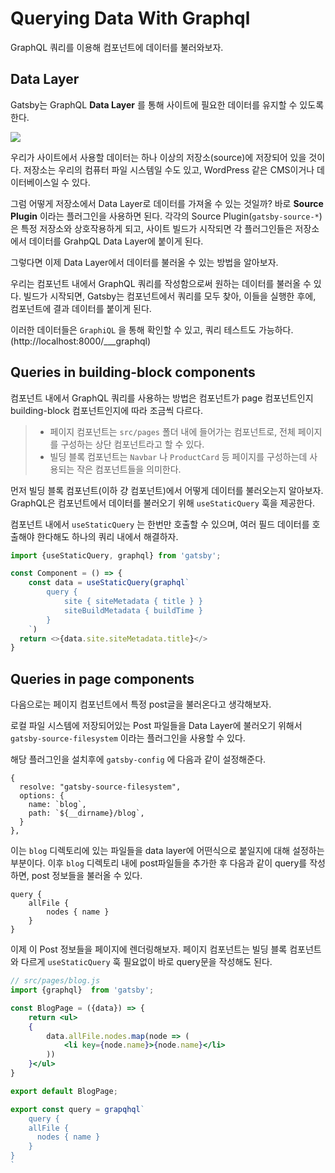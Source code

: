 # Querying Data With Graphql

GraphQL 쿼리를 이용해 컴포넌트에 데이터를 불러와보자. 

## Data Layer

Gatsby는 GraphQL **Data Layer** 를 통해 사이트에 필요한 데이터를 유지할 수 있도록 한다.

<img src="https://www.gatsbyjs.com/static/e45422900475b86807bc002fb6863b85/10d53/data-layer.png" />

우리가 사이트에서 사용할 데이터는 하나 이상의 저장소(source)에 저장되어 있을 것이다. 저장소는 우리의 컴퓨터 파일 시스템일 수도 있고, WordPress 같은 CMS이거나 데이터베이스일 수 있다. 

그럼 어떻게 저장소에서 Data Layer로 데이터를 가져올 수 있는 것일까? 바로 **Source  Plugin** 이라는 플러그인을 사용하면 된다. 각각의 Source Plugin(`gatsby-source-*`)은 특정 저장소와 상호작용하게 되고, 사이트 빌드가 시작되면 각 플러그인들은 저장소에서 데이터를 GrahpQL Data Layer에 붙이게 된다.

그렇다면 이제 Data Layer에서 데이터를 불러올 수 있는 방법을 알아보자.

우리는 컴포넌트 내에서 GraphQL 쿼리를 작성함으로써 원하는 데이터를 불러올 수 있다. 빌드가 시작되면, Gatsby는 컴포넌트에서 쿼리를 모두 찾아, 이들을 실행한 후에, 컴포넌트에 결과 데이터를 붙이게 된다. 

이러한 데이터들은 `GraphiQL` 을 통해 확인할 수 있고, 쿼리 테스트도 가능하다. (http://localhost:8000/___graphql)

## Queries in building-block components

컴포넌트 내에서 GraphQL 쿼리를 사용하는 방법은 컴포넌트가 page 컴포넌트인지 building-block 컴포넌트인지에 따라 조금씩 다르다.

> - 페이지 컴포넌트는 `src/pages` 폴더 내에 들어가는 컴포넌트로, 전체 페이지를 구성하는 상단 컴포넌트라고 할 수 있다.
> - 빌딩 블록 컴포넌트는 `Navbar` 나 `ProductCard` 등 페이지를 구성하는데 사용되는 작은 컴포넌트들을 의미한다. 

먼저 빌딩 블록 컴포넌트(이하 걍 컴포넌트)에서 어떻게 데이터를 불러오는지 알아보자. GraphQL은 컴포넌트에서 데이터를 불러오기 위해 `useStaticQuery` 훅을 제공한다. 

컴포넌트 내에서 `useStaticQuery` 는 한번만 호출할 수 있으며, 여러 필드 데이터를 호출해야 한다해도 하나의 쿼리 내에서 해결하자.

```js
import {useStaticQuery, graphql} from 'gatsby';

const Component = () => {
	const data = useStaticQuery(graphql`
		query {
			site { siteMetadata { title } }
			siteBuildMetadata { buildTime }
		}
	`)
  return <>{data.site.siteMetadata.title}</>
}
```

## Queries in page components

다음으로는 페이지 컴포넌트에서 특정 post글을 불러온다고 생각해보자. 

로컬 파일 시스템에 저장되어있는 Post 파일들을 Data Layer에 불러오기 위해서 `gatsby-source-filesystem` 이라는 플러그인을 사용할 수 있다.

해당 플러그인을 설치후에 `gatsby-config` 에 다음과 같이 설정해준다. 

```
{
  resolve: "gatsby-source-filesystem",
  options: {
    name: `blog`,
    path: `${__dirname}/blog`,
  }
},
```

이는 `blog` 디렉토리에 있는 파일들을 data layer에 어떤식으로 붙일지에 대해 설정하는 부분이다. 이후 `blog` 디렉토리 내에 post파일들을 추가한 후 다음과 같이 query를 작성하면, post 정보들을 불러올 수 있다.

```
query {
	allFile {
		nodes { name }
	}
}
```

이제 이 Post 정보들을 페이지에 렌더링해보자. 페이지 컴포넌트는 빌딩 블록 컴포넌트와 다르게 `useStaticQuery` 훅 필요없이 바로 query문을 작성해도 된다.  

```jsx
// src/pages/blog.js
import {graphql}  from 'gatsby';

const BlogPage = ({data}) => {
	return <ul>
    {
		data.allFile.nodes.map(node => (
			<li key={node.name}>{node.name}</li>
		))
	}</ul>
}

export default BlogPage;

export const query = grapqhql`
	query {
    allFile {
      nodes { name }
    }
}
`
```

> 

